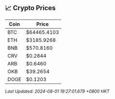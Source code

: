 ## 📈 Crypto Prices

| Coin | Price |
| ---- | ----- |
| BTC | $64465.4103 |
| ETH | $3185.9268 |
| BNB | $570.8160 |
| CRV | $0.2844 |
| ARB | $0.6460 |
| OKB | $39.2654 |
| DOGE | $0.1203 |

_Last Updated: 2024-08-01 19:27:01.679 +0800 HKT_
